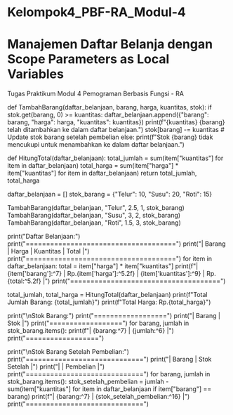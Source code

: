 # Kelompok4_PBF-RA_Modul-4
# Manajemen Daftar Belanja dengan Scope Parameters as Local Variables
Tugas Praktikum Modul 4 Pemograman Berbasis Fungsi - RA

def TambahBarang(daftar_belanjaan, barang, harga, kuantitas, stok):
    if stok.get(barang, 0) >= kuantitas:
        daftar_belanjaan.append({"barang": barang, "harga": harga, "kuantitas": kuantitas})
        print(f"{kuantitas} {barang} telah ditambahkan ke dalam daftar belanjaan.")
        stok[barang] -= kuantitas  # Update stok barang setelah pembelian
    else:
        print(f"Stok {barang} tidak mencukupi untuk menambahkan ke dalam daftar belanjaan.")

def HitungTotal(daftar_belanjaan):
    total_jumlah = sum(item["kuantitas"] for item in daftar_belanjaan)
    total_harga = sum(item["harga"] * item["kuantitas"] for item in daftar_belanjaan)
    return total_jumlah, total_harga

daftar_belanjaan = []
stok_barang = {"Telur": 10, "Susu": 20, "Roti": 15}

TambahBarang(daftar_belanjaan, "Telur", 2.5, 1, stok_barang)
TambahBarang(daftar_belanjaan, "Susu", 3, 2, stok_barang)
TambahBarang(daftar_belanjaan, "Roti", 1.5, 3, stok_barang)

print("Daftar Belanjaan:")
print("=====================================")
print("| Barang | Harga | Kuantitas | Total |")
print("=====================================")
for item in daftar_belanjaan:
    total = item["harga"] * item["kuantitas"]
    print(f"| {item['barang']:^7} | Rp.{item['harga']:^5.2f} | {item['kuantitas']:^9} | Rp.{total:^5.2f} |")
print("=====================================")

total_jumlah, total_harga = HitungTotal(daftar_belanjaan)
print(f"Total Jumlah Barang: {total_jumlah}")
print(f"Total Harga: Rp.{total_harga}")

print("\nStok Barang:")
print("==================")
print("| Barang |  Stok  |")
print("==================")
for barang, jumlah in stok_barang.items():
    print(f"| {barang:^7} | {jumlah:^6} |")
print("==================")

print("\nStok Barang Setelah Pembelian:")
print("=============================")
print("| Barang |   Stok Setelah   |")
print("|        |    Pembelian     |")
print("=============================")
for barang, jumlah in stok_barang.items():
    stok_setelah_pembelian = jumlah - sum(item["kuantitas"] for item in daftar_belanjaan if item["barang"] == barang)
    print(f"| {barang:^7} | {stok_setelah_pembelian:^16} |")
print("=============================")
